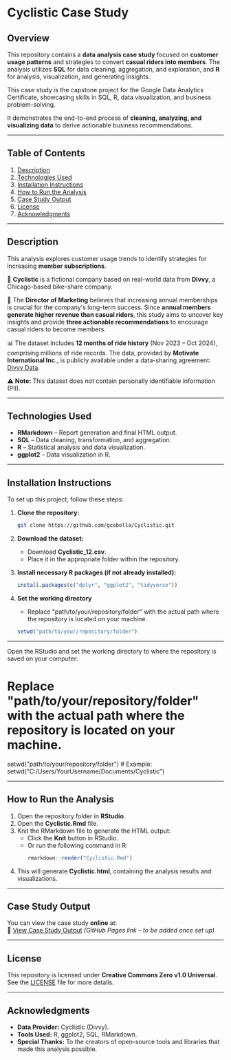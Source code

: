 # **Cyclistic Case Study**

## **Overview**  
This repository contains a **data analysis case study** focused on **customer usage patterns** and strategies to convert **casual riders into members**. The analysis utilizes **SQL** for data cleaning, aggregation, and exploration, and **R** for analysis, visualization, and generating insights.  

This case study is the capstone project for the Google Data Analytics Certificate, showcasing skills in SQL, R, data visualization, and business problem-solving.

It demonstrates the end-to-end process of **cleaning, analyzing, and visualizing data** to derive actionable business recommendations.

---

## **Table of Contents**  
1. [Description](#description)  
2. [Technologies Used](#technologies-used)  
3. [Installation Instructions](#installation-instructions)  
4. [How to Run the Analysis](#how-to-run-the-analysis)  
5. [Case Study Output](#case-study-output)  
6. [License](#license)  
7. [Acknowledgments](#acknowledgments)  

---

## **Description**  
This analysis explores customer usage trends to identify strategies for increasing **member subscriptions**.  

🚴 **Cyclistic** is a fictional company based on real-world data from **Divvy**, a Chicago-based bike-share company.  

📌 The **Director of Marketing** believes that increasing annual memberships is crucial for the company's long-term success. Since **annual members generate higher revenue than casual riders**, this study aims to uncover key insights and provide **three actionable recommendations** to encourage casual riders to become members.  

📊 The dataset includes **12 months of ride history** (Nov 2023 – Oct 2024), comprising millions of ride records. The data, provided by **Motivate International Inc.**, is publicly available under a data-sharing agreement: [Divvy Data](https://divvy-tripdata.s3.amazonaws.com/index.html).  

⚠️ **Note:** This dataset does not contain personally identifiable information (PII).  

---

## **Technologies Used** 
- **RMarkdown** – Report generation and final HTML output. 
- **SQL** – Data cleaning, transformation, and aggregation.  
- **R** – Statistical analysis and data visualization. 
- **ggplot2** – Data visualization in R.  

---

## **Installation Instructions**  
To set up this project, follow these steps:  

1. **Clone the repository:**  
   ```bash
   git clone https://github.com/gcebolla/Cyclistic.git
   ```
2. **Download the dataset:**  
   - Download **Cyclistic_12.csv**.  
   - Place it in the appropriate folder within the repository.
   
3. **Install necessary R packages (if not already installed):**  
   ```r
   install.packages(c("dplyr", "ggplot2", "tidyverse"))
   ```
4. **Set the working directory**
   - Replace "path/to/your/repository/folder" with the actual path where the repository is located on your machine.
   ```r
   setwd("path/to/your/repository/folder")
   ```
---

 Open the RStudio and set the working directory to where the repository is saved on your computer:
# Replace "path/to/your/repository/folder" with the actual path where the repository is located on your machine.
setwd("path/to/your/repository/folder")  # Example: setwd("C:/Users/YourUsername/Documents/Cyclistic")

---

## **How to Run the Analysis**  
1. Open the repository folder in **RStudio**.  
2. Open the **Cyclistic.Rmd** file.  
3. Knit the RMarkdown file to generate the HTML output:  
   - Click the **Knit** button in RStudio.  
   - Or run the following command in R:  
     ```r
     rmarkdown::render("Cyclistic.Rmd")
     ```
4. This will generate **Cyclistic.html**, containing the analysis results and visualizations.  

---

## **Case Study Output**  
You can view the case study **online** at:  
📄 [View Case Study Output](https://gcebolla.github.io/Cyclistic-Case-Study/Cyclistic.html) *(GitHub Pages link – to be added once set up)*  

---

## **License**  
This repository is licensed under **Creative Commons Zero v1.0 Universal**.  
See the [LICENSE](LICENSE) file for more details.  

---

## **Acknowledgments**  
- **Data Provider:** Cyclistic (Divvy).  
- **Tools Used:** R, ggplot2, SQL, RMarkdown.  
- **Special Thanks:** To the creators of open-source tools and libraries that made this analysis possible. 

